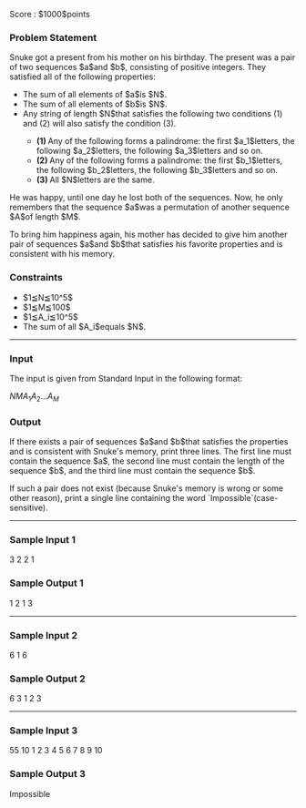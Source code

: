 
<div>

<span>

<span>

<p>
Score : $1000$points
</p>

<div>

<section>

### **Problem Statement**

<p>
Snuke got a present from his mother on his birthday.
The present was a pair of two sequences $a$and $b$, consisting of positive integers.
They satisfied all of the following properties:
</p>

<ul>

<li>
The sum of all elements of $a$is $N$.
</li>

<li>
The sum of all elements of $b$is $N$.
</li>

<li>
Any string of length $N$that satisfies the following two conditions (1) and (2) will also satisfy the condition (3).
</li>

<ul>

<li>

<b>
(1)
</b>
Any of the following forms a palindrome: the first $a_1$letters, the following $a_2$letters, the following $a_3$letters and so on.
</li>

<li>

<b>
(2)
</b>
Any of the following forms a palindrome: the first $b_1$letters, the following $b_2$letters, the following $b_3$letters and so on.
</li>

<li>

<b>
(3)
</b>
All $N$letters are the same.
</li>

</ul>

</ul>

<p>
He was happy, until one day he lost both of the sequences.
Now, he only remembers that the sequence $a$was a permutation of another sequence $A$of length $M$.
</p>

<p>
To bring him happiness again, his mother has decided to give him another pair of sequences $a$and $b$that satisfies his favorite properties and is consistent with his memory.
</p>

</section>

</div>

<div>

<section>

### **Constraints**

<ul>

<li>
$1≦N≦10^5$
</li>

<li>
$1≦M≦100$
</li>

<li>
$1≦A_i≦10^5$
</li>

<li>
The sum of all $A_i$equals $N$.
</li>

</ul>

</section>

</div>

---

<div>

<div>

<section>

### **Input**

<p>
The input is given from Standard Input in the following format:
</p>

<div>

$N$$M$$A_1$$A_2$$...$$A_M$
</div>

</section>

</div>

<div>

<section>

### **Output**

<p>
If there exists a pair of sequences $a$and $b$that satisfies the properties and is consistent with Snuke's memory, print three lines. The first line must contain the sequence $a$, the second line must contain the length of the sequence $b$, and the third line must contain the sequence $b$.
</p>

<p>
If such a pair does not exist (because Snuke's memory is wrong or some other reason), print a single line containing the word `Impossible`(case-sensitive).
</p>

</section>

</div>

</div>

---

<div>

<section>

### **Sample Input 1**

<div>

3 2
2 1

</div>

</section>

</div>

<div>

<section>

### **Sample Output 1**

<div>

1 2
1
3

</div>

</section>

</div>

---

<div>

<section>

### **Sample Input 2**

<div>

6 1
6

</div>

</section>

</div>

<div>

<section>

### **Sample Output 2**

<div>

6
3
1 2 3

</div>

</section>

</div>

---

<div>

<section>

### **Sample Input 3**

<div>

55 10
1 2 3 4 5 6 7 8 9 10

</div>

</section>

</div>

<div>

<section>

### **Sample Output 3**

<div>

Impossible

</div>

</section>

</div>

</span>

</span>

</div>
